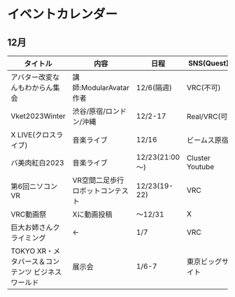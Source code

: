 # イベントカレンダー
## 12月
| タイトル | 内容 | 日程 | SNS(Quest) | URL |
| ---- | ---- | ---- | ---- | ---- |
| アバター改変なんもわからん集会 | 講師:ModularAvatar作者 | 12/6(隔週) | VRC(不可) | [X](https://x.com/chihaya_369/status/1729401178314956901)|
| Vket2023Winter | 渋谷/原宿/ロンドン/沖縄 | 12/2-17 | Real/VRC(可) | [公式](https://event.vket.com) |
| X LIVE(クロスライブ) | 音楽ライブ | 12/16 | ビームス原宿 | [X](https://x.com/Virtual_BEAMS/status/1732734108227572009) |  
| バ美肉紅白2023 | 音楽ライブ |12/23(21:00～)| Cluster Youtube | [X](https://x.com/nemchan_nel/status/1731509182476832965) |
| 第6回ニソコンVR | VR空間二足歩行ロボットコンテスト | 12/23(19-22) | VRC | [connpass](https://nisoconvr.connpass.com/event/303401/)|
| VRC動画祭 | Xに動画投稿 | ～12/31| X | [記事](https://vr-lifemagazine.com/2023vrc-movie-festival/)|
| 巨大お姉さんクライミング | ← | 1/7 | VRC | [X](https://x.com/Yabuko_Sainome/status/1735153330400514150) |
 |TOKYO XR・メタバース＆コンテンツ ビジネスワールド | 展示会| 1/6-7 | 東京ビッグサイト | [公式](https://xr-meta-biz.tokyo) |
